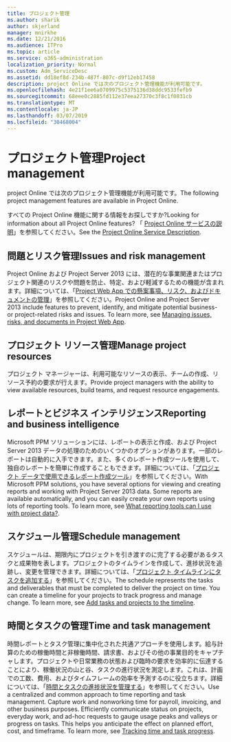 ```yaml
---
title: プロジェクト管理
ms.author: sharik
author: skjerland
manager: mnirkhe
ms.date: 12/21/2016
ms.audience: ITPro
ms.topic: article
ms.service: o365-administration
localization_priority: Normal
ms.custom: Adm_ServiceDesc
ms.assetid: dd18ef8d-234b-487f-807c-d9f12eb17458
description: project Online では次のプロジェクト管理機能が利用可能です。
ms.openlocfilehash: 4e21f1ee6a0709975c5375136d38ddc9533fefb9
ms.sourcegitcommit: 68eee0c2885fd112e37eea27370c3f8c1f0831cb
ms.translationtype: MT
ms.contentlocale: ja-JP
ms.lasthandoff: 03/07/2019
ms.locfileid: "30468004"
---
```

# <a name="project-management"></a><span data-ttu-id="c1262-103">プロジェクト管理</span><span class="sxs-lookup"><span data-stu-id="c1262-103">Project management</span></span>

<span data-ttu-id="c1262-104">project Online では次のプロジェクト管理機能が利用可能です。</span><span class="sxs-lookup"><span data-stu-id="c1262-104">The following project management features are available in Project Online.</span></span>
  
<span data-ttu-id="c1262-105">すべての Project Online 機能に関する情報をお探しですか?</span><span class="sxs-lookup"><span data-stu-id="c1262-105">Looking for information about all Project Online features?</span></span> <span data-ttu-id="c1262-106">「 [Project Online サービスの説明](project-online-service-description.md)」を参照してください。</span><span class="sxs-lookup"><span data-stu-id="c1262-106">See the [Project Online Service Description](project-online-service-description.md).</span></span>
  
## <a name="issues-and-risk-management"></a><span data-ttu-id="c1262-107">問題とリスク管理</span><span class="sxs-lookup"><span data-stu-id="c1262-107">Issues and risk management</span></span>
<span data-ttu-id="c1262-108"><a name="bkmk_IssuesRiskManagement"> </a></span><span class="sxs-lookup"><span data-stu-id="c1262-108"></span></span>

<span data-ttu-id="c1262-p102">Project Online および Project Server 2013 には、潜在的な事業関連またはプロジェクト関連のリスクや問題を防止、特定、および軽減するための機能が含まれます。詳細については、「[Project Web App での懸案事項、リスク、およびドキュメントの管理](https://go.microsoft.com/fwlink/?LinkId=402634)」を参照してください。</span><span class="sxs-lookup"><span data-stu-id="c1262-p102">Project Online and Project Server 2013 include features to prevent, identify, and mitigate potential business- or project-related risks and issues. To learn more, see [Managing issues, risks, and documents in Project Web App](https://go.microsoft.com/fwlink/?LinkId=402634).</span></span>
  
## <a name="manage-project-resources"></a><span data-ttu-id="c1262-111">プロジェクト リソース管理</span><span class="sxs-lookup"><span data-stu-id="c1262-111">Manage project resources</span></span>
<span data-ttu-id="c1262-112"><a name="bkmk_ManageProjectResources"> </a></span><span class="sxs-lookup"><span data-stu-id="c1262-112"></span></span>

<span data-ttu-id="c1262-113">プロジェクト マネージャーは、利用可能なリソースの表示、チームの作成、リソース予約の要求が行えます。</span><span class="sxs-lookup"><span data-stu-id="c1262-113">Provide project managers with the ability to view available resources, build teams, and request resource engagements.</span></span>
  
## <a name="reporting-and-business-intelligence"></a><span data-ttu-id="c1262-114">レポートとビジネス インテリジェンス</span><span class="sxs-lookup"><span data-stu-id="c1262-114">Reporting and business intelligence</span></span>
<span data-ttu-id="c1262-115"><a name="bkmk_ReportingBusinessIntelligence"> </a></span><span class="sxs-lookup"><span data-stu-id="c1262-115"></span></span>

<span data-ttu-id="c1262-p103">Microsoft PPM ソリューションには、レポートの表示と作成、および Project Server 2013 データの処理のためのいくつかのオプションがあります。一部のレポートは自動的に入手できます。また、多くのレポート作成ツールを使用して、独自のレポートを簡単に作成することもできます。詳細については、「[プロジェクト データで使用できるレポート作成ツール](https://go.microsoft.com/fwlink/?LinkId=402642)」を参照してください。</span><span class="sxs-lookup"><span data-stu-id="c1262-p103">With Microsoft PPM solutions, you have several options for viewing and creating reports and working with Project Server 2013 data. Some reports are available automatically, and you can easily create your own reports using lots of reporting tools. To learn more, see [What reporting tools can I use with project data?](https://go.microsoft.com/fwlink/?LinkId=402642).</span></span>
  
## <a name="schedule-management"></a><span data-ttu-id="c1262-119">スケジュール管理</span><span class="sxs-lookup"><span data-stu-id="c1262-119">Schedule management</span></span>
<span data-ttu-id="c1262-120"><a name="bkmk_ScheduleManagement"> </a></span><span class="sxs-lookup"><span data-stu-id="c1262-120"></span></span>

<span data-ttu-id="c1262-p104">スケジュールは、期限内にプロジェクトを引き渡すのに完了する必要があるタスクと成果物を表します。プロジェクトのタイムラインを作成して、進捗状況を追跡し、変更を管理できます。詳細については、「[プロジェクト タイムラインにタスクを追加する](https://go.microsoft.com/fwlink/?LinkID=402655)」を参照してください。</span><span class="sxs-lookup"><span data-stu-id="c1262-p104">The schedule represents the tasks and deliverables that must be completed to deliver the project on time. You can create a timeline for your projects to track progress and manage change. To learn more, see [Add tasks and projects to the timeline](https://go.microsoft.com/fwlink/?LinkID=402655).</span></span>
  
## <a name="time-and-task-management"></a><span data-ttu-id="c1262-124">時間とタスクの管理</span><span class="sxs-lookup"><span data-stu-id="c1262-124">Time and task management</span></span>
<span data-ttu-id="c1262-125"><a name="bkmk_TimeTaskManagement"> </a></span><span class="sxs-lookup"><span data-stu-id="c1262-125"></span></span>

<span data-ttu-id="c1262-p105">時間レポートとタスク管理に集中化された共通アプローチを使用します。給与計算のための稼働時間と非稼働時間、請求書、およびその他の事業目的をキャプチャします。プロジェクトや日常業務の状態および臨時の要求を効率的に伝達することにより、稼働状況の山と谷、タスクの進行状況を測定します。これは、計画での工数、費用、およびタイムフレームの効率を予測するのに役立ちます。詳細については、「[時間とタスクの進捗状況を管理する](https://go.microsoft.com/fwlink/p/?LinkId=271321)」を参照してください。</span><span class="sxs-lookup"><span data-stu-id="c1262-p105">Use a centralized and common approach to time reporting and task management. Capture work and nonworking time for payroll, invoicing, and other business purposes. Efficiently communicate status on projects, everyday work, and ad-hoc requests to gauge usage peaks and valleys or progress on tasks. This helps you anticipate the effect on planned effort, cost, and timeframe. To learn more, see [Tracking time and task progress](https://go.microsoft.com/fwlink/p/?LinkId=271321).</span></span>
  


